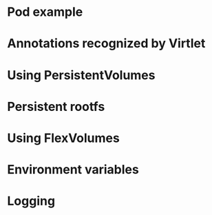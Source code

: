 # Pod example
# Annotations recognized by Virtlet
# Using PersistentVolumes
# Persistent rootfs
# Using FlexVolumes
# Environment variables
# Logging
